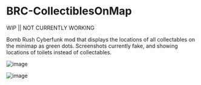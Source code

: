 # BRC-CollectiblesOnMap

WIP || NOT CURRENTLY WORKING

Bomb Rush Cyberfunk mod that displays the locations of all collectables on the minimap as green dots. Screenshots currently fake, and showing locations of toilets instead of collectables. 

![image](https://github.com/faejr/BRCToilet/assets/752642/eab7a398-5ea8-461d-a5b7-dc8dd2bfbfb0)

![image](https://github.com/faejr/BRCToilet/assets/752642/39ba9ce7-84f9-46b8-87e7-0ea0bc93052b)
